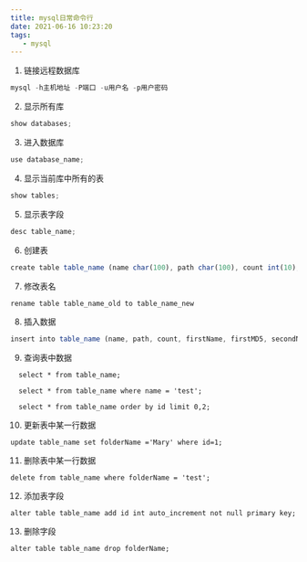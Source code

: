 ```yaml
---
title: mysql日常命令行
date: 2021-06-16 10:23:20
tags:
   - mysql
---
```



1. 链接远程数据库

```js
mysql -h主机地址 -P端口 -u用户名 -p用户密码
```



2. 显示所有库

```js
show databases;
```



3. 进入数据库

```js
use database_name;
```



4. 显示当前库中所有的表

```js
show tables;
```



5. 显示表字段

```js
desc table_name;
```



6. 创建表

```js
create table table_name (name char(100), path char(100), count int(10), firstName char(100), firstMD5 char(100), secondName char(100), secondMD5 char(100), thirdName char(100), thirdMD5 char(100));
```



7. 修改表名

```js
rename table table_name_old to table_name_new
```



8. 插入数据

```js
insert into table_name (name, path, count, firstName, firstMD5, secondName, secondMD5, thirdName, thirdMD5) VALUES ('test', 'test', 1, 'name1', 'md1', 'name2', 'md2', 'name3', 'md3');
```



9. 查询表中数据

```mysql
  select * from table_name;

  select * from table_name where name = 'test';

  select * from table_name order by id limit 0,2;
```



10. 更新表中某一行数据

```mysql
update table_name set folderName ='Mary' where id=1;
```



11. 删除表中某一行数据

```mysql
delete from table_name where folderName = 'test';
```



12. 添加表字段

```mysql
alter table table_name add id int auto_increment not null primary key;
```



13. 删除字段

`alter table table_name drop folderName;`